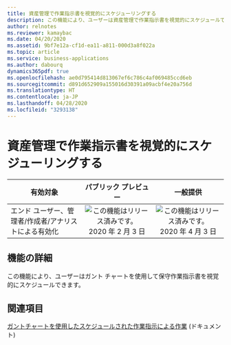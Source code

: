 ```yaml
---
title: 資産管理で作業指示書を視覚的にスケジューリングする
description: この機能により、ユーザーは資産管理で作業指示書を視覚的にスケジュールできます。
author: relnotes
ms.reviewer: kamaybac
ms.date: 04/20/2020
ms.assetid: 9bf7e12a-cf1d-ea11-a811-000d3a8f022a
ms.topic: article
ms.service: business-applications
ms.author: dabourq
dynamics365pdf: true
ms.openlocfilehash: ae0d795414d813067ef6c786c4af069485ccd6eb
ms.sourcegitcommit: d891d652909a155016d30391a09acbf4e20a756d
ms.translationtype: HT
ms.contentlocale: ja-JP
ms.lasthandoff: 04/28/2020
ms.locfileid: "3293138"
---
```

# <a name="visual-scheduling-for-work-orders-in-asset-management"></a>資産管理で作業指示書を視覚的にスケジューリングする


| 有効対象    |  パブリック プレビュー | 一般提供 | 
| ---------- | :----------: |:----------: |
|エンド ユーザー、管理者/作成者/アナリストによる有効化|![この機能はリリース済みです。](/dynamics365-release-plan/media/green-checkmark.png "この機能はリリース済みです。") 2020 年 2 月 3 日| ![この機能はリリース済みです。](/dynamics365-release-plan/media/green-checkmark.png "この機能はリリース済みです。") 2020 年 4 月 3 日|






## <a name="feature-details"></a>機能の詳細
<!--feature detail start -->
この機能により、ユーザーはガント チャートを使用して保守作業指示書を視覚的にスケジュールできます。 
<!--feature detail end -->










## <a name="see-also"></a>関連項目

<!--docs start-->
[ガントチャートを使用したスケジュールされた作業指示による作業](https://docs.microsoft.com/dynamics365/supply-chain/asset-management/work-order-scheduling/schedule-work-orders#gantt) (ドキュメント)
<!--docs end-->
